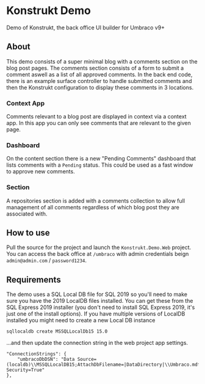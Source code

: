 # Konstrukt Demo
Demo of Konstrukt, the back office UI builder for Umbraco v9+

## About

This demo consists of a super minimal blog with a comments section on the blog post pages. The comments section consists of a form to submit a comment aswell as a list of all approved comments. In the back end code, there is an example surface controller to handle submitted comments and then the Konstrukt configuration to display these comments in 3 locations.

### Context App

Comments relevant to a blog post are displayed in context via a context app. In this app you can only see comments that are relevant to the given page.

### Dashboard

On the content section there is a new "Pending Comments" dashboard that lists comments with a `Pending` status. This could be used as a fast window to approve new comments.

### Section

A repositories section is added with a comments collection to allow full management of all comments regardless of which blog post they are associated with.

## How to use

Pull the source for the project and launch the `Konstrukt.Demo.Web` project. You can access the back office at `/umbraco` with admin credentials beign `admin@admin.com` / `password1234`.

## Requirements

The demo uses a SQL Local DB file for SQL 2019 so you'll need to make sure you have the 2019 LocalDB files installed. You can get these from the SQL Express 2019 installer (you don't need to install SQL Express 2019, it's just one of the install options). If you have multiple versions of LocalDB installed you might need to create a new Local DB instance

````
sqllocaldb create MSSQLLocalDb15 15.0
````

...and then update the connection string in the web project app settings.

````
"ConnectionStrings": {
    "umbracoDbDSN": "Data Source=(localdb)\\MSSQLLocalDB15;AttachDbFilename=|DataDirectory|\\Umbraco.mdf;Integrated Security=True"
},
````
